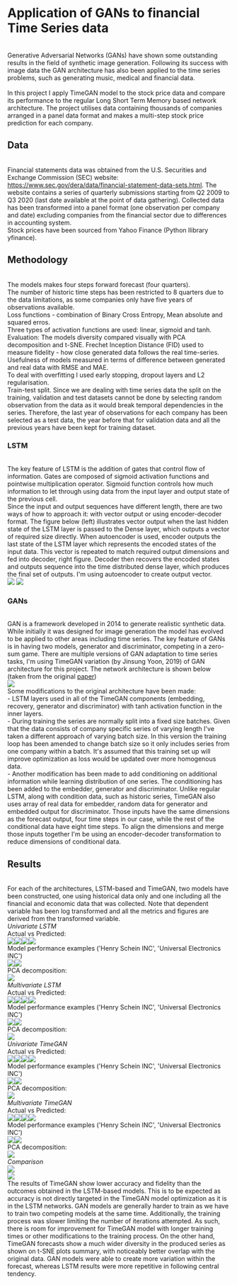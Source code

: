 # Application of GANs to financial Time Series data

<br>Generative Adversarial Networks (GANs) have shown some outstanding results in the field of synthetic image generation. Following its success with image data the GAN architecture has also been applied to the time series problems, such as generating music, medical and financial data. 
<br>
<br>In this project I apply TimeGAN model to the stock price data and compare its performance to the regular Long Short Term Memory based network architecture. The project utilises data containing thousands of companies arranged in a panel data format and makes a multi-step stock price prediction for each company.


## Data
<br>Financial statements data was obtained from the U.S. Securities and Exchange Commission (SEC) website: https://www.sec.gov/dera/data/financial-statement-data-sets.html. The website contains a series of quarterly submissions starting from Q2 2009 to Q3 2020 (last date available at the point of data gathering). Collected data has been transformed into a panel format (one observation per company and date) excluding companies from the financial sector due to differences in accounting system. 
<br>Stock prices have been sourced from Yahoo Finance (Python llibrary yfinance).

## Methodology
<br>The models makes four steps forward forecast (four quarters).
<br>The number of historic time steps has been restricted to 8 quarters due to the data limitations, as some companies only have five years of observations available.
<br>Loss functions - combination of Binary Cross Entropy, Mean absolute and squared erros.
<br>Three types of activation functions are used: linear, sigmoid and tanh.
<br>Evaluation: The models diversity compared visually with PCA decomposition and t-SNE. Frechet Inception Distance (FID) used to measure fidelity - how close generated data follows the real time-series. Usefulness of models measured in terms of difference between generated and real data with RMSE and MAE.
<br>To deal with overfitting I used early stopping, dropout layers and L2 regularisation.
<br>Train-test split. Since we are dealing with time series data the split on the training, validation and test datasets cannot be done by selecting random observation from the data as it would break temporal dependencies in the series. Therefore, the last year of observations for each company has been selected as a test data, the year before that for validation data and all the previous years have been kept for training dataset. 

### LSTM
<br>The key feature of LSTM is the addition of gates that control flow of information. Gates are composed of sigmoid activation functions and pointwise multiplication operator. Sigmoid function controls how much information to let through using data from the input layer and output state of the previous cell. 
<br>Since the input and output sequences have different length, there are two ways of how to approach it: with vector output or using encoder-decoder format. The figure below (left) illustrates vector output when the last hidden state of the LSTM layer is passed to the Dense layer, which outputs a vector of required size directly. When autoencoder is used, encoder outputs the last state of the LSTM layer which represents the encoded states of the input data. This vector is repeated to match required output dimensions and fed into decoder, right figure. Decoder then recovers the encoded states and outputs sequence into the time distributed dense layer, which produces the final set of outputs. I'm using autoencoder to create output vector.
<br><img src="utils/LSTM_vector.png"> <img src="utils/LSTM_autoencoder.png"> 

### GANs
<br>GAN is a framework developed in 2014 to generate realistic synthetic data. While initially it was designed for image generation the model has evolved to be applied to other areas including time series. The key feature of GANs is in having two models, generator and discriminator, competing in a zero-sum game. 
There are multiple versions of GAN adaptation to time series tasks, I'm using TimeGAN variation (by Jinsung Yoon, 2019) of GAN architecture for this project. The network architecture is shown below (taken from the original <a href="https://papers.nips.cc/paper/2019/hash/c9efe5f26cd17ba6216bbe2a7d26d490-Abstract.html">paper</a>)
<br><img src="utils/TimeGANarchitecture.png">
<br>Some modifications to the original architecture have been made:
<br>- LSTM layers used in all of the TimeGAN components (embedding, recovery, generator and discriminator) with tanh activation function in the inner layers. 
<br>- During training the series are normally split into a fixed size batches. Given that the data consists of company specific series of varying length I've taken a different approach of varying batch size. In this version the training loop has been amended to change batch size so it only includes series from one company within a batch. It's assumed that this training set up will improve optimization as loss would be updated over more homogenous data.
<br>- Another modification has been made to add conditioning on additional information while learning distribution of one series. The conditioning has been added to the embedder, generator and discriminator. Unlike regular LSTM, along with condition data, such as historic series, TimeGAN also uses array of real data for embedder, random data for generator and embedded output for discriminator. Those inputs have the same dimensions as the forecast output, four time steps in our case, while the rest of the conditional data have eight time steps. To align the dimensions and merge those inputs together I'm be using an encoder-decoder transformation to reduce dimensions of conditional data. 

## Results
<br>For each of the architectures, LSTM-based and TimeGAN, two models have been constructed, one using historical data only and one including all the financial and economic data that was collected. Note that dependent variable has been log transformed and all the metrics and figures are derived from the transformed variable.
<br>*Univariate LSTM*
<br>Actual vs Predicted: 
<br><img src="utils/LSTM_univar_p1.png"><img src="utils/LSTM_univar_p2.png"><img src="utils/LSTM_univar_p3.png"><img src="utils/LSTM_univar_p4.png">
<br>Model performance examples ('Henry Schein INC', 'Universal Electronics INC') 
<br><img src="utils/LSTM_univar_co1.png"><img src="utils/LSTM_univar_co2.png">
<br>PCA decomposition: 
<br><img src="utils/LSTM_univar_PCAtest.png">
<br>*Multivariate LSTM*
<br>Actual vs Predicted: 
<br><img src="utils/LSTM_multivar_p1.png"><img src="utils/LSTM_multivar_p2.png"><img src="utils/LSTM_multivar_p3.png"><img src="utils/LSTM_multiivar_p4.png">
<br>Model performance examples ('Henry Schein INC', 'Universal Electronics INC') 
<br><img src="utils/LSTM_multivar_co1.png"><img src="utils/LSTM_multivar_co2.png">
<br>PCA decomposition: 
<br><img src="utils/LSTM_multivar_PCAtest.png">
<br>*Univariate TimeGAN*
<br>Actual vs Predicted: 
<br><img src="utils/GAN_univar_p1.png"><img src="utils/GAN_univar_p2.png"><img src="utils/GAN_univar_p3.png"><img src="utils/GAN_univar_p4.png">
<br>Model performance examples ('Henry Schein INC', 'Universal Electronics INC') 
<br><img src="utils/GAN_univar_co1.png"><img src="utils/GAN_univar_co2.png">
<br>PCA decomposition: 
<br><img src="utils/GAN_univar_PCAtest.png">
<br>*Multivariate TimeGAN*
<br>Actual vs Predicted: 
<br><img src="utils/GAN_multivar_p1.png"><img src="utils/GAN_multivar_p2.png"><img src="utils/GAN_multivar_p3.png"><img src="utils/GAN_multivar_p4.png">
<br>Model performance examples ('Henry Schein INC', 'Universal Electronics INC') 
<br><img src="utils/GAN_multivar_co1.png"><img src="utils/GAN_multivar_co2.png">
<br>PCA decomposition: 
<br><img src="utils/GAN_multivar_PCAtest.png">
<br>*Comparison*
<br><img src="utils/compare_models.png">
<br><img src="utils/compare_models_tSNE.png">
<br>The results of TimeGAN show lower accuracy and fidelity than the outcomes obtained in the LSTM-based models. This is to be expected as accuracy is not directly targeted in the TimeGAN model optimization as it is in the LSTM networks. GAN models are generally harder to train as we have to train two competing models at the same time. Additionally, the training process was slower limiting the number of iterations attempted. As such, there is room for improvement for TimeGAN model with longer training times or other modifications to the training process. On the other hand, TimeGAN forecasts show a much wider diversity in the produced series as shown on t-SNE plots summary, with noticeably better overlap with the original data. GAN models were able to create more variation within the forecast, whereas LSTM results were more repetitive in following central tendency.






